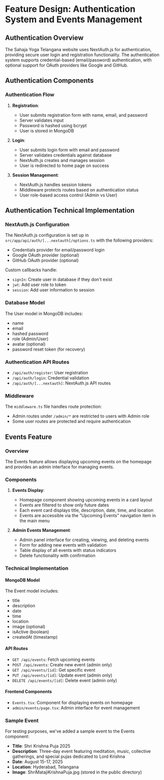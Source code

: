 # Feature Design: Authentication System and Events Management

## Authentication Overview

The Sahaja Yoga Telangana website uses NextAuth.js for authentication, providing secure user login and registration functionality. The authentication system supports credential-based (email/password) authentication, with optional support for OAuth providers like Google and GitHub.

## Authentication Components

### Authentication Flow

1. **Registration**:
   - User submits registration form with name, email, and password
   - Server validates input 
   - Password is hashed using bcrypt
   - User is stored in MongoDB

2. **Login**:
   - User submits login form with email and password
   - Server validates credentials against database
   - NextAuth.js creates and manages session
   - User is redirected to home page on success

3. **Session Management**:
   - NextAuth.js handles session tokens
   - Middleware protects routes based on authentication status
   - User role-based access control (Admin vs User)

## Authentication Technical Implementation

### NextAuth.js Configuration

The NextAuth.js configuration is set up in `src/app/api/auth/[...nextauth]/options.ts` with the following providers:

- Credentials provider for email/password login
- Google OAuth provider (optional)
- GitHub OAuth provider (optional)

Custom callbacks handle:
- `signIn`: Create user in database if they don't exist
- `jwt`: Add user role to token
- `session`: Add user information to session

### Database Model

The User model in MongoDB includes:
- name
- email
- hashed password
- role (Admin/User)
- avatar (optional)
- password reset token (for recovery)

### Authentication API Routes

- `/api/auth/register`: User registration
- `/api/auth/login`: Credential validation
- `/api/auth/[...nextauth]`: NextAuth.js API routes

### Middleware

The `middleware.ts` file handles route protection:
- Admin routes under `/admin/*` are restricted to users with Admin role
- Some user routes are protected and require authentication

## Events Feature

### Overview

The Events feature allows displaying upcoming events on the homepage and provides an admin interface for managing events.

### Components

1. **Events Display**:
   - Homepage component showing upcoming events in a card layout
   - Events are filtered to show only future dates
   - Each event card displays title, description, date, time, and location
   - Events are accessible via the "Upcoming Events" navigation item in the main menu

2. **Admin Events Management**:
   - Admin panel interface for creating, viewing, and deleting events
   - Form for adding new events with validation
   - Table display of all events with status indicators
   - Delete functionality with confirmation

### Technical Implementation

#### MongoDB Model

The Event model includes:
- title
- description
- date
- time
- location
- image (optional)
- isActive (boolean)
- createdAt (timestamp)

#### API Routes

- `GET /api/events`: Fetch upcoming events
- `POST /api/events`: Create new event (admin only)
- `GET /api/events/[id]`: Get specific event
- `PUT /api/events/[id]`: Update event (admin only)
- `DELETE /api/events/[id]`: Delete event (admin only)

#### Frontend Components

- `Events.tsx`: Component for displaying events on homepage
- `admin/events/page.tsx`: Admin interface for event management

### Sample Event

For testing purposes, we've added a sample event to the Events component:

- **Title**: Shri Krishna Puja 2025
- **Description**: Three-day event featuring meditation, music, collective gatherings, and special pujas dedicated to Lord Krishna
- **Date**: August 15-17, 2025
- **Location**: Hyderabad, Telangana
- **Image**: ShriMatajiKrishnaPuja.jpg (stored in the public directory) 